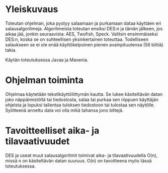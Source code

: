 # Yleiskuvaus
Toteutan ohjelman, joka pystyy salaamaan ja purkamaan dataa käyttäen eri salausalgoritmeja.
Algoritmeista toteutan ensiksi DES:n ja tämän jälkeen, jos aikaa jää, jonkin seuraavista:
AES, Twofish, Speck. Valitsin ensimmäiseksi DES:n, koska se on suhteellisen yksinkertainen toteuttaa.
Todelliseen salaukseen se ei ole enää käyttökelpoinen pienen avainpituutensa (56 bittiä) takia.

Käytän toteutuksessa Javaa ja Mavenia.

# Ohjelman toiminta
Ohjelmaa käytetään tekstikäyttöliittymän kautta. Se lukee käsiteltävän datan
joko näppäimistöltä tai tiedostosta, salaa tai purkaa sen riippuen käyttäjän ohjeista 
ja lopuksi tallentaa tuloksen tiedostoon tai tulostaa sen näytölle. Syötteenä annettu 
data voi olla mikä tahansa jono bittejä. 

# Tavoitteelliset aika- ja tilavaativuudet
DES ja useat muut salausalgoritmit toimivat aika- ja tilavaativuudella O(n), missä n 
on käsiteltävän datan suuruus. O(n) on tavoitteena myös tässä toteutuksessa. 

